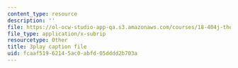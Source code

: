 ```yaml
---
content_type: resource
description: ''
file: https://ol-ocw-studio-app-qa.s3.amazonaws.com/courses/18-404j-theory-of-computation-fall-2020/fcaaf51962145ac0abfd05dddd2b703a_vqFRAWeEcUs.vtt
file_type: application/x-subrip
resourcetype: Other
title: 3play caption file
uid: fcaaf519-6214-5ac0-abfd-05dddd2b703a
---
```

